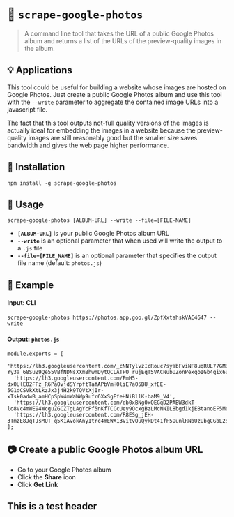 # 🥢 `scrape-google-photos`

> A command line tool that takes the URL of a public Google Photos album and returns a list of the URLs of the preview-quality images in the album.

## 💡 Applications

This tool could be useful for building a website whose images are hosted on Google Photos. Just create a public Google Photos album and use this tool with the `--write` parameter to aggregate the contained image URLs into a javascript file.

The fact that this tool outputs not-full quality versions of the images is actually ideal for embedding the images in a website because the preview-quality images are still reasonably good but the smaller size saves bandwidth and gives the web page higher performance.

## 🔌 Installation

`npm install -g scrape-google-photos`

## 🔦 Usage

`scrape-google-photos [ALBUM-URL] --write --file=[FILE-NAME]`

* **`[ALBUM-URL]`** is your public Google Photos album URL
* **`--write`** is an optional parameter that when used will write the output to a `.js` file
* **`--file=[FILE_NAME]`** is an optional parameter that specifies the output file name (default: `photos.js`)

## 💽 Example

#### Input: CLI

```scrape-google-photos https://photos.app.goo.gl/ZpfXxtahskVAC4647 --write```

#### Output: `photos.js`

```
module.exports = [
  'https://lh3.googleusercontent.com/_cNNTylvzIcRouc7syabFviNF8uqRUL77GMBs-Yy3a_68SuZ9Qe55VBfNDNsXXm8hwmDytQCLATPO_rujEqT5VACNubUZonPexqoIGb4qix6uJGgwRucFNCfYmpOhY_MjGm7XUzAZHY',
  'https://lh3.googleusercontent.com/PmH5-dxOUlE02FPz_R6PaOvjdSYrpftTafAPbVmH0liE7a05BU_xfEE-5G1dCSVkXtLkzJx3j4H2k9TQVtXjIr-xTsk0adwB_amHCpSpW4mWaWWp9ufr6XxSgEfeHNiBllK-baM9_V4',
  'https://lh3.googleusercontent.com/db0xBNg0xOEGqD2PABW3dkT-lo8Vc4mWE94WcguZGCZTgLAgYcPf5nKfTCCcUey9OcxgBzLMcNNIL8bgd1kjEBtanoEF5MeCqfBdEUF6SJ0Emxq9x8gLHsqB4dLWPyf7XzgIvVC9q6g',
  'https://lh3.googleusercontent.com/R8ESg_jEH-3TmzE8JqTJsMUT_q5K1AvokAnyItrc4mEWX13VitvOuQykDt41fF5OunlRNbUzUbgCGbL25JiPhhbCuihK_CwmlwGBlQoXA3Qg1TNvTZokZGfaGaAqMQTC8pn6vaA_pQg'
];
```

## 📷 Create a public Google Photos album URL

* Go to your Google Photos album
* Click the **Share** icon
* Click **Get Link**

## This is a test header